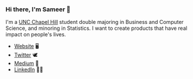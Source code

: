 ### Hi there, I'm Sameer 👋

I'm a [UNC Chapel Hill](https://unc.edu) student double majoring in Business and Computer Science, and minoring in Statistics. I want to create products that have real impact on people's lives.
* [Website](http://sameer-rao.com) 🖥
* [Twitter](https://twitter.com/SameerRaoVC) 🕊
* [Medium](https://sameer-rao.medium.com) 📰
* [LinkedIn](https://www.linkedin.com/in/sameer-r/) 👨‍💼
